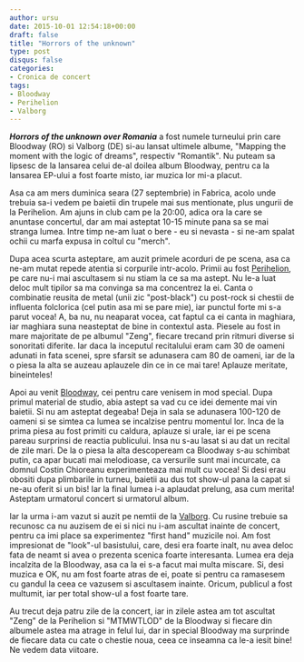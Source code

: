 ```yaml
---
author: ursu
date: 2015-10-01 12:54:18+00:00
draft: false
title: "Horrors of the unknown"
type: post
disqus: false
categories:
- Cronica de concert
tags:
- Bloodway
- Perihelion
- Valborg
---
```

**_Horrors of the unknown over Romania_** a fost numele turneului prin care Bloodway (RO) si Valborg (DE) si-au lansat ultimele albume, "Mapping the moment with the logic of dreams", respectiv "Romantik". Nu puteam sa lipsesc de la lansarea celui de-al doilea album Bloodway, pentru ca la lansarea EP-ului a fost foarte misto, iar muzica lor mi-a placut.

Asa ca am mers duminica seara (27 septembrie) in Fabrica, acolo unde trebuia sa-i vedem pe baietii din trupele mai sus mentionate, plus ungurii de la Perihelion. Am ajuns in club cam pe la 20:00, adica ora la care se anuntase concertul, dar am mai asteptat 10-15 minute pana sa se mai stranga lumea. Intre timp ne-am luat o bere - eu si nevasta - si ne-am spalat ochii cu marfa expusa in coltul cu "merch".

Dupa acea scurta asteptare, am auzit primele acorduri de pe scena, asa ca ne-am mutat repede atentia si corpurile intr-acolo. Primii au fost [Perihelion](https://www.facebook.com/perihelionofficial), pe care nu-i mai ascultasem si nu stiam la ce sa ma astept. Nu le-a luat deloc mult tipilor sa ma convinga sa ma concentrez la ei. Canta o combinatie reusita de metal (unii zic "post-black") cu post-rock si chestii de influenta folclorica (cel putin asa mi se pare mie), iar punctul forte mi s-a parut vocea! A, ba nu, nu neaparat vocea, cat faptul ca ei canta in maghiara, iar maghiara suna neasteptat de bine in contextul asta. Piesele au fost in mare majoritate de pe albumul "Zeng", fiecare trecand prin ritmuri diverse si sonoritati diferite. Iar daca la inceputul recitalului eram cam 30 de oameni adunati in fata scenei, spre sfarsit se adunasera cam 80 de oameni, iar de la o piesa la alta se auzeau aplauzele din ce in ce mai tare! Aplauze meritate, bineinteles!

Apoi au venit [Bloodway](/tagss/bloodway), cei pentru care venisem in mod special. Dupa primul material de studio, abia astept sa vad cu ce idei demente mai vin baietii. Si nu am asteptat degeaba! Deja in sala se adunasera 100-120 de oameni si se simtea ca lumea se incalzise pentru momentul lor. Inca de la prima piesa au fost primiti cu caldura, aplauze si urale, iar ei pe scena pareau surprinsi de reactia publicului. Insa nu s-au lasat si au dat un recital de zile mari. De la o piesa la alta descopeream ca Bloodway s-au schimbat putin, ca apar bucati mai melodioase, ca versurile sunt mai incurcate, ca domnul Costin Chioreanu experimenteaza mai mult cu vocea! Si desi erau obositi dupa plimbarile in turneu, baietii au dus tot show-ul pana la capat si ne-au oferit si un bis! Iar la final lumea i-a aplaudat prelung, asa cum merita! Asteptam urmatorul concert si urmatorul album.

Iar la urma i-am vazut si auzit pe nemtii de la [Valborg](https://www.facebook.com/valborgband). Cu rusine trebuie sa recunosc ca nu auzisem de ei si nici nu i-am ascultat inainte de concert, pentru ca imi place sa experimentez "first hand" muzicile noi. Am fost impresionat de "look"-ul basistului, care, desi era foarte inalt, nu avea deloc fata de neamt si avea o prezenta scenica foarte interesanta. Lumea era deja incalzita de la Bloodway, asa ca la ei s-a facut mai multa miscare. Si, desi muzica e OK, nu am fost foarte atras de ei, poate si pentru ca ramasesem cu gandul la ceea ce vazusem si ascultasem inainte. Oricum, publicul a fost multumit, iar per total show-ul a fost foarte tare.

Au trecut deja patru zile de la concert, iar in zilele astea am tot ascultat "Zeng" de la Perihelion si "MTMWTLOD" de la Bloodway si fiecare din albumele astea ma atrage in felul lui, dar in special Bloodway ma surprinde de fiecare data cu cate o chestie noua, ceea ce inseamna ca le-a iesit bine! Ne vedem data viitoare.
